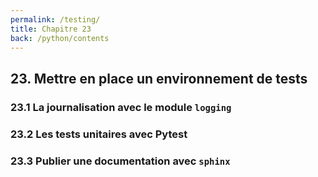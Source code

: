 ```yaml
---
permalink: /testing/
title: Chapitre 23
back: /python/contents
---
```


## 23. Mettre en place un environnement de tests

### 23.1 La journalisation avec le module `logging`

### 23.2 Les tests unitaires avec Pytest

### 23.3 Publier une documentation avec `sphinx`
